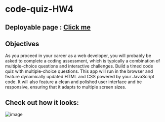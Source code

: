 # code-quiz-HW4

## Deployable page : [Click me](https://adilh621.github.io/code-quiz-HW4/)

## Objectives
As you proceed in your career as a web developer, you will probably be asked to complete a coding assessment, which is typically a combination of multiple-choice questions and interactive challenges. Build a timed code quiz with multiple-choice questions. This app will run in the browser and feature dynamically updated HTML and CSS powered by your JavaScript code. It will also feature a clean and polished user interface and be responsive, ensuring that it adapts to multiple screen sizes.

## Check out how it looks:
![image](https://user-images.githubusercontent.com/36384770/91649712-906d9d80-ea44-11ea-821f-2d1bb621766b.png)